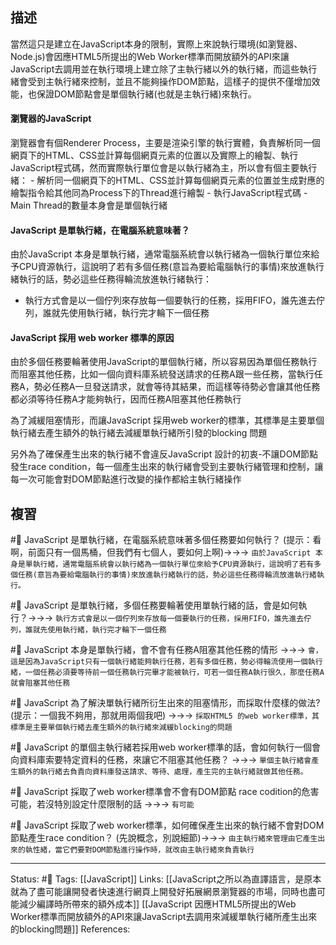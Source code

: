 


## 描述
當然這只是建立在JavaScript本身的限制，實際上來說執行環境(如瀏覽器、Node.js)會因應HTML5所提出的Web Worker標準而開放額外的API來讓JavaScript去調用並在執行環境上建立除了主執行緒以外的執行緒，而這些執行緒會受到主執行緒來控制，並且不能夠操作DOM節點，這樣子的提供不僅增加效能，也保證DOM節點會是單個執行緒(也就是主執行緒)來執行。

#### 瀏覽器的JavaScript 

瀏覽器會有個Renderer Process，主要是渲染引擎的執行實體，負責解析同一個網頁下的HTML、CSS並計算每個網頁元素的位置以及實際上的繪製、執行JavaScript程式碼，然而實際執行單位會是以執行緒為主，所以會有個主要執行緒：
	- 解析同一個網頁下的HTML、CSS並計算每個網頁元素的位置並生成對應的繪製指令給其他同為Process下的Thread進行繪製
	- 執行JavaScript程式碼
	- Main Thread的數量本身會是單個執行緒


#### JavaScript 是單執行緒，在電腦系統意味著？
由於JavaScript 本身是單執行緒，通常電腦系統會以執行緒為一個執行單位來給予CPU資源執行，這說明了若有多個任務(意旨為要給電腦執行的事情)來放進執行緒執行的話，勢必這些任務得輪流放進執行緒執行：
 - 執行方式會是以一個佇列來存放每一個要執行的任務，採用FIFO，誰先進去佇列，誰就先使用執行緒，執行完才輪下一個任務


#### JavaScript 採用 web worker 標準的原因

由於多個任務要輪著使用JavaScript的單個執行緒，所以容易因為單個任務執行而阻塞其他任務，比如一個向資料庫系統發送請求的任務A跟一些任務，當執行任務A，勢必任務A一旦發送請求，就會等待其結果，而這樣等待勢必會讓其他任務都必須等待任務A才能夠執行，因而任務A阻塞其他任務執行

為了減緩阻塞情形，而讓JavaScript 採用web worker的標準，其標準是主要單個執行緒去產生額外的執行緒去減緩單執行緒所引發的blocking 問題

另外為了確保產生出來的執行緒不會違反JavaScript 設計的初衷-不讓DOM節點發生race condition，每一個產生出來的執行緒會受到主要執行緒管理和控制，讓每一次可能會對DOM節點進行改變的操作都給主執行緒操作


## 複習
#🧠 JavaScript 是單執行緒，在電腦系統意味著多個任務要如何執行？ (提示：看啊，前面只有一個馬桶，但我們有七個人，要如何上啊)->->-> `由於JavaScript 本身是單執行緒，通常電腦系統會以執行緒為一個執行單位來給予CPU資源執行，這說明了若有多個任務(意旨為要給電腦執行的事情)來放進執行緒執行的話，勢必這些任務得輪流放進執行緒執行。`

#🧠 JavaScript 是單執行緒，多個任務要輪著使用單執行緒的話，會是如何執行？->->-> `執行方式會是以一個佇列來存放每一個要執行的任務，採用FIFO，誰先進去佇列，誰就先使用執行緒，執行完才輪下一個任務`


#🧠 JavaScript 本身是單執行緒，會不會有任務A阻塞其他任務的情形 ->->-> `會，這是因為JavaScript只有一個執行緒能夠執行任務，若有多個任務，勢必得輪流使用一個執行緒，一個任務必須要等待前一個任務執行完畢才能被執行，可若一個任務A執行很久，那麼任務A就會阻塞其他任務`


#🧠 JavaScript 為了解決單執行緒所衍生出來的阻塞情形，而採取什麼樣的做法? (提示：一個我不夠用，那就用兩個我吧) ->->-> `採取HTML5 的web worker標準，其標準是主要單個執行緒去產生額外的執行緒來減緩blocking的問題`
<!--SR:!2022-06-24,3,250-->

#🧠 JavaScript 的單個主執行緒若採用web worker標準的話，會如何執行一個會向資料庫索要特定資料的任務，來讓它不阻塞其他任務？ ->->-> `單個主執行緒會產生額外的執行緒去負責向資料庫發送請求、等待、處理，產生完的主執行緒就做其他任務。`
<!--SR:!2022-06-24,3,250-->

#🧠 JavaScript 採取了web worker標準會不會有DOM節點 race codition的危害可能，若沒特別設定什麼限制的話 ->->-> `有可能`


#🧠 JavaScript 採取了web worker標準，如何確保產生出來的執行緒不會對DOM節點產生race condition？ (先說概念，別說細節)->->-> `由主執行緒來管理由它產生出來的執性緒，當它們要對DOM節點進行操作時，就改由主執行緒來負責執行`

---
Status: #🌱 
Tags:
[[JavaScript]]
Links:
[[JavaScript之所以為直譯語言，是原本就為了盡可能讓開發者快速進行網頁上開發好拓展網景瀏覽器的市場，同時也盡可能減少編譯時所帶來的額外成本]]
[[JavaScript 因應HTML5所提出的Web Worker標準而開放額外的API來讓JavaScript去調用來減緩單執行緒所產生出來的blocking問題]]
References: